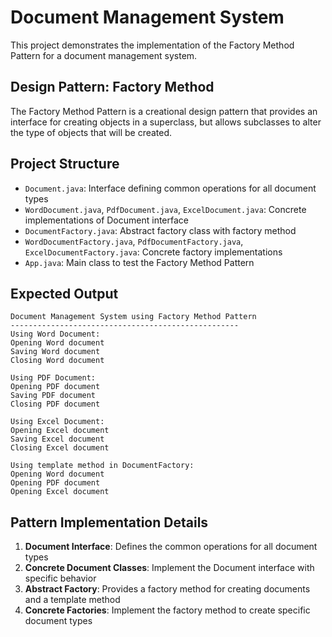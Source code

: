 # Document Management System

This project demonstrates the implementation of the Factory Method Pattern for a document management system.

## Design Pattern: Factory Method

The Factory Method Pattern is a creational design pattern that provides an interface for creating objects in a superclass, but allows subclasses to alter the type of objects that will be created.

## Project Structure

- `Document.java`: Interface defining common operations for all document types
- `WordDocument.java`, `PdfDocument.java`, `ExcelDocument.java`: Concrete implementations of Document interface
- `DocumentFactory.java`: Abstract factory class with factory method
- `WordDocumentFactory.java`, `PdfDocumentFactory.java`, `ExcelDocumentFactory.java`: Concrete factory implementations
- `App.java`: Main class to test the Factory Method Pattern

## Expected Output

```
Document Management System using Factory Method Pattern
---------------------------------------------------
Using Word Document:
Opening Word document
Saving Word document
Closing Word document

Using PDF Document:
Opening PDF document
Saving PDF document
Closing PDF document

Using Excel Document:
Opening Excel document
Saving Excel document
Closing Excel document

Using template method in DocumentFactory:
Opening Word document
Opening PDF document
Opening Excel document
```

## Pattern Implementation Details

1. **Document Interface**: Defines the common operations for all document types
2. **Concrete Document Classes**: Implement the Document interface with specific behavior
3. **Abstract Factory**: Provides a factory method for creating documents and a template method
4. **Concrete Factories**: Implement the factory method to create specific document types
